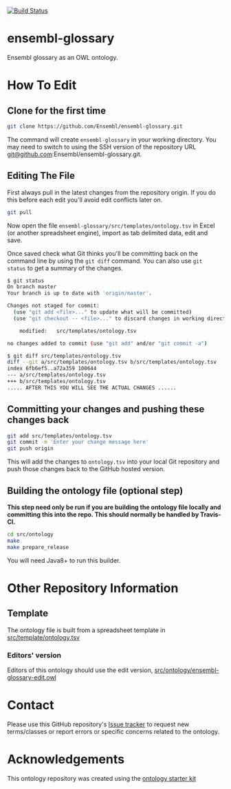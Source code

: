 [![Build Status](https://travis-ci.org/Ensembl/ensembl-glossary.svg?branch=master)](https://travis-ci.org/Ensembl/ensembl-glossary)

# ensembl-glossary

Ensembl glossary as an OWL ontology. 

# How To Edit

## Clone for the first time

```bash
git clone https://github.com/Ensembl/ensembl-glossary.git
```

The command will create `ensembl-glossary` in your working directory. You may need to switch to using the SSH version of the repository URL git@github.com:Ensembl/ensembl-glossary.git.

## Editing The File

First always pull in the latest changes from the repository origin. If you do this before each edit you'll avoid edit conflicts later on.

```bash
git pull
```

Now open the file `ensembl-glossary/src/templates/ontology.tsv` in Excel (or another spreadsheet engine), import as tab delimited data, edit and save. 

Once saved check what Git thinks you'll be committing back on the command line by using the `git diff` command. You can also use `git status` to get a summary of the changes.

```bash
$ git status
On branch master
Your branch is up to date with 'origin/master'.

Changes not staged for commit:
  (use "git add <file>..." to update what will be committed)
  (use "git checkout -- <file>..." to discard changes in working directory)

	modified:   src/templates/ontology.tsv

no changes added to commit (use "git add" and/or "git commit -a")

$ git diff src/templates/ontology.tsv
diff --git a/src/templates/ontology.tsv b/src/templates/ontology.tsv
index 6fb6ef5..a72a359 100644
--- a/src/templates/ontology.tsv
+++ b/src/templates/ontology.tsv
..... AFTER THIS YOU WILL SEE THE ACTUAL CHANGES ......
```

## Committing your changes and pushing these changes back

```bash
git add src/templates/ontology.tsv
git commit -m 'Enter your change message here'
git push origin
```

This will add the changes to `ontology.tsv` into your local Git repository and push those changes back to the GitHub hosted version.

## Building the ontology file (optional step)

**This step need only be run if you are building the ontology file locally and committing this into the repo. This should normally be handled by Travis-CI.**

```bash
cd src/ontology
make
make prepare_release
```

You will need Java8+ to run this builder.

# Other Repository Information

## Template

The ontology file is built from a spreadsheet template in [src/template/ontology.tsv](src/template/ontology.tsv)

### Editors' version

Editors of this ontology should use the edit version, [src/ontology/ensembl-glossary-edit.owl](src/ontology/ensembl-glossary-edit.owl)

# Contact

Please use this GitHub repository's [Issue tracker](https://github.com/simonjupp/ensembl-glossary/issues) to request new terms/classes or report errors or specific concerns related to the ontology.

# Acknowledgements

This ontology repository was created using the [ontology starter kit](https://github.com/INCATools/ontology-starter-kit)

